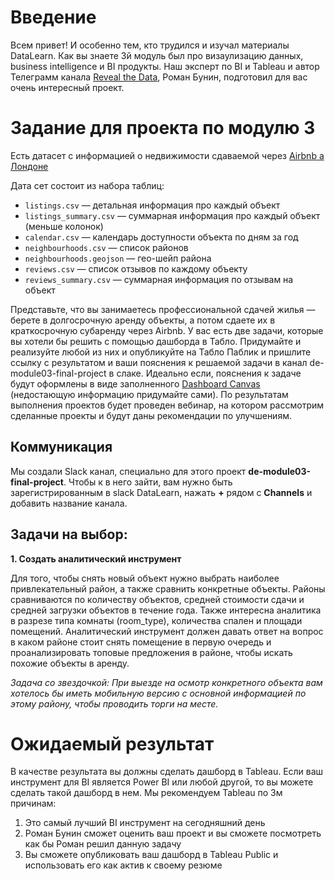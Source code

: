 # Введение
Всем привет! И особенно тем, кто трудился и изучал материалы DataLearn. Как вы знаете 3й модуль был про визаулизацию данных, business intelligence и BI продукты. Наш эксперт по BI и Tableau и автор Телеграмм канала [Reveal the Data](https://t.me/revealthedata), Роман Бунин, подготовил для вас очень интересный проект.

# Задание для проекта по модулю 3

Есть датасет с информацией о недвижимости сдаваемой через [Airbnb а Лондоне](https://www.kaggle.com/labdmitriy/airbnb) 

Дата сет состоит из набора таблиц:
- `listings.csv` — детальная информация про каждый объект
- `listings_summary.csv` — суммарная информация про каждый объект (меньше колонок)
- `calendar.csv` — календарь доступности объекта по дням за год
- `neighbourhoods.csv` — список районов
- `neighbourhoods.geojson` — гео-шейп района
- `reviews.csv` — список отзывов по каждому объекту
- `reviews_summary.csv` — суммарная информация по отзывам на объект

Представьте, что вы занимаетесь профессиональной сдачей жилья — берете в долгосрочную аренду объекты, а потом сдаете их в краткосрочную субаренду через Airbnb. У вас есть две задачи, которые вы хотели бы решить с помощью дашборда в Табло. Придумайте и реализуйте любой из них и опубликуйте на Табло Паблик и пришлите ссылку с результатом и ваши пояснения к решаемой задачи в канал de-module03-final-project в слаке. Идеально если, пояснения к задаче будут оформлены в виде заполненного [Dashboard Canvas](https://youtu.be/xSp5ykKcQho) (недостающую информацию придумайте сами). По результатам выполнения проектов будет проведен вебинар, на котором рассмотрим сделанные проекты и будут даны рекомендации по улучшениям. 

## Коммуникация
Мы создали Slack канал, специально для этого проект **de-module03-final-project**. Чтобы к в него зайти, вам нужно быть зарегистрированным в slack DataLearn, нажать **+** рядом с **Channels** и добавить название канала.


## Задачи на выбор:

**1. Создать аналитический инструмент**

Для того, чтобы снять новый объект нужно выбрать наиболее привлекательный район, а также сравнить конкретные объекты. Районы сравниваются по количеству объектов, средней стоимости сдачи и средней загрузки объектов в течение года. Также интересна аналитика в разрезе типа комнаты (room_type), количества спален и площади помещений. Аналитический инструмент должен давать ответ на вопрос в каком районе стоит снять помещение в первую очередь и проанализировать топовые предложения в районе, чтобы искать похожие объекты в аренду.

*Задача со звездочкой: При выезде на осмотр конкретного объекта вам хотелось бы иметь мобильную версию с основной информацией по этому району, чтобы проводить торги на месте.*

# Ожидаемый результат
В качестве результата вы должны сделать дашборд в Tableau. Если ваш инструмент для BI является Power BI или любой другой, то вы можете сделать такой дашборд в нем. Мы рекомендуем Tableau по 3м причинам:

1) Это самый лучший BI инструмент на сегодняшний день 
2) Роман Бунин сможет оценить ваш проект и вы сможете посмотреть как бы Роман решил данную задачу
3) Вы сможете опубликовать ваш дашборд в Tableau Public и использовать его как актив к своему резюме
